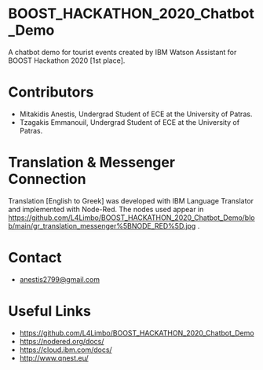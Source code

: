 # BOOST_HACKATHON_2020_Chatbot_Demo
A chatbot demo for tourist events created by IBM Watson Assistant for BOOST Hackathon 2020 [1st place].

# Contributors
* Mitakidis Anestis, Undergrad Student of ECE at the University of Patras.
* Tzagakis Emmanouil, Undergrad Student of ECE at the University of Patras.

# Translation & Messenger Connection
Translation [English to Greek] was developed with IBM Language Translator and implemented with Node-Red. The nodes used appear in https://github.com/L4Limbo/BOOST_HACKATHON_2020_Chatbot_Demo/blob/main/gr_translation_messenger%5BNODE_RED%5D.jpg .

# Contact
* anestis2799@gmail.com

# Useful Links
* https://github.com/L4Limbo/BOOST_HACKATHON_2020_Chatbot_Demo
* https://nodered.org/docs/
* https://cloud.ibm.com/docs/
* http://www.qnest.eu/

